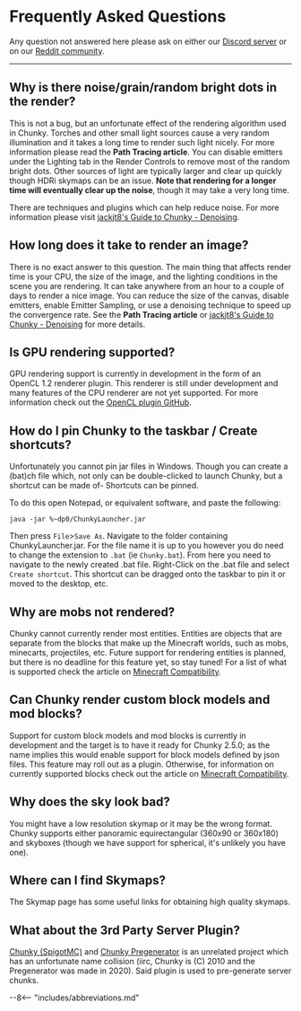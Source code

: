 # Frequently Asked Questions

Any question not answered here please ask on either our [Discord server](https://discord.gg/VqcHpsF) or on our [Reddit community](https://www.reddit.com/r/chunky/).

---

## Why is there noise/grain/random bright dots in the render?

This is not a bug, but an unfortunate effect of the rendering algorithm used in Chunky. Torches and other small light sources cause a very random illumination and it takes a long time to render such light nicely. For more information please read the **Path Tracing article**. You can disable emitters under the Lighting tab in the Render Controls to remove most of the random bright dots. Other sources of light are typically larger and clear up quickly though HDRi skymaps can be an issue. **Note that rendering for a longer time will eventually clear up the noise**, though it may take a very long time.
  
There are techniques and plugins which can help reduce noise. For more information please visit [jackjt8's Guide to Chunky - Denoising](https://jackjt8.github.io/ChunkyGuide/docs/advanced_techniques/denoising.html).


## How long does it take to render an image?

There is no exact answer to this question. The main thing that affects render time is your CPU, the size of the image, and the lighting conditions in the scene you are rendering. It can take anywhere from an hour to a couple of days to render a nice image. You can reduce the size of the canvas, disable emitters, enable Emitter Sampling, or use a denoising technique to speed up the convergence rate. See the **Path Tracing article** or [jackjt8's Guide to Chunky - Denoising](https://jackjt8.github.io/ChunkyGuide/docs/advanced_techniques/denoising.html) for more details.


## Is GPU rendering supported?

GPU rendering support is currently in development in the form of an OpenCL 1.2 renderer plugin. This renderer is still under development and many features of the CPU renderer are not yet supported. For more information check out the [OpenCL plugin GitHub](https://github.com/ThatRedox/ChunkyClPlugin).


## How do I pin Chunky to the taskbar / Create shortcuts?

Unfortunately you cannot pin jar files in Windows. Though you can create a (bat)ch file which, not only can be 
double-clicked to launch Chunky, but a shortcut can be made of- Shortcuts can be pinned.

To do this open Notepad, or equivalent software, and paste the following:

`java -jar %~dp0/ChunkyLauncher.jar`

Then press `File`>`Save As`. Navigate to the folder containing ChunkyLauncher.jar. For the file name it is up to you 
however you do need to change the extension to `.bat` (ie `Chunky.bat`). From here you need to navigate to the newly created .bat file. Right-Click on the .bat file and select `Create shortcut`. This shortcut can be dragged onto the taskbar to pin it or moved to the desktop, etc.


## Why are mobs not rendered?

Chunky cannot currently render most entities. Entities are objects that are separate from the blocks that make up the Minecraft worlds, such as mobs, minecarts, projectiles, etc. Future support for rendering entities is planned, but there is no deadline for this feature yet, so stay tuned! For a list of what is supported check the article on [Minecraft Compatibility](minecraft_compatibility.md).


## Can Chunky render custom block models and mod blocks?

Support for custom block models and mod blocks is currently in development and the target is to have it ready for 
Chunky 2.5.0; as the name implies this would enable support for block models defined by json files. This feature may roll out as a plugin. Otherwise, for information on currently supported blocks check out the article on [Minecraft Compatibility](minecraft_compatibility.md).


## Why does the sky look bad?

You might have a low resolution skymap or it may be the wrong format. Chunky supports either panoramic equirectangular (360x90 or 360x180) and skyboxes (though we have support for spherical, it's unlikely you have one).


## Where can I find Skymaps?

The Skymap page has some useful links for obtaining high quality skymaps.


## What about the 3rd Party Server Plugin?

[Chunky (SpigotMC)](https://www.spigotmc.org/resources/chunky.81534/) and [Chunky Pregenerator](https://papermc.io/forums/t/1-13-2-1-18-1-chunky-pregenerator/4850) is an unrelated project which has an unfortunate name collision (iirc, Chunky is (C) 2010 and the Pregenerator was made in 2020). Said plugin is used to pre-generate server chunks.

--8<-- "includes/abbreviations.md"
